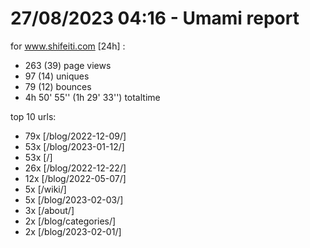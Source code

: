 # 27/08/2023 04:16 - Umami report
for www.shifeiti.com [24h] :

 - 263 (39) page views
 - 97 (14) uniques
 - 79 (12) bounces
 - 4h 50' 55'' (1h 29' 33'') totaltime


top 10 urls:
 - 79x [/blog/2022-12-09/]
 - 53x [/blog/2023-01-12/]
 - 53x [/]
 - 26x [/blog/2022-12-22/]
 - 12x [/blog/2022-05-07/]
 - 5x [/wiki/]
 - 5x [/blog/2023-02-03/]
 - 3x [/about/]
 - 2x [/blog/categories/]
 - 2x [/blog/2023-02-01/]



